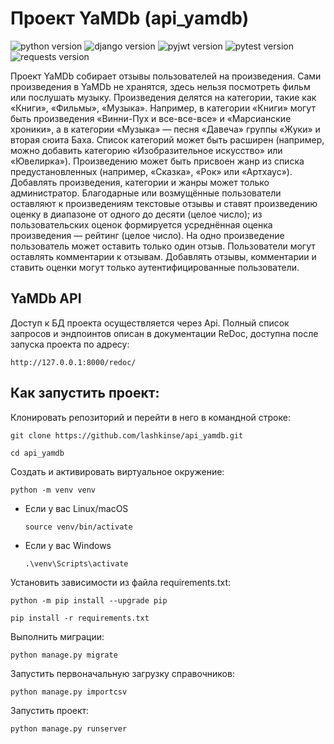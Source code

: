 # Проект YaMDb (api_yamdb)
![python version](https://img.shields.io/badge/Python-3.9-green)
![django version](https://img.shields.io/badge/Django-3.2-green)
![pyjwt version](https://img.shields.io/badge/PyJWT-2.1-green)
![pytest version](https://img.shields.io/badge/pytest-6.2-green)
![requests version](https://img.shields.io/badge/requests-2.26-green)

Проект YaMDb собирает отзывы пользователей на произведения. Сами произведения в YaMDb не хранятся, здесь нельзя
посмотреть фильм или послушать музыку.
Произведения делятся на категории, такие как «Книги», «Фильмы», «Музыка». Например, в категории «Книги» могут быть
произведения «Винни-Пух и все-все-все» и «Марсианские хроники», а в категории «Музыка» — песня «Давеча» группы «Жуки» и
вторая сюита Баха. Список категорий может быть расширен (например, можно добавить категорию «Изобразительное искусство»
или «Ювелирка»).
Произведению может быть присвоен жанр из списка предустановленных (например, «Сказка», «Рок» или «Артхаус»).
Добавлять произведения, категории и жанры может только администратор.
Благодарные или возмущённые пользователи оставляют к произведениям текстовые отзывы и ставят произведению оценку в
диапазоне от одного до десяти (целое число); из пользовательских оценок формируется усреднённая оценка произведения —
рейтинг (целое число). На одно произведение пользователь может оставить только один отзыв.
Пользователи могут оставлять комментарии к отзывам.
Добавлять отзывы, комментарии и ставить оценки могут только аутентифицированные пользователи.

## YaMDb API

Доступ к БД проекта осуществляется через Api.
Полный список запросов и эндпоинтов описан в документации ReDoc, доступна после запуска проекта по адресу:

```
http://127.0.0.1:8000/redoc/
```

## Как запустить проект:

Клонировать репозиторий и перейти в него в командной строке:

```
git clone https://github.com/lashkinse/api_yamdb.git
```

```
cd api_yamdb
```

Cоздать и активировать виртуальное окружение:

```
python -m venv venv
```

* Если у вас Linux/macOS

    ```
    source venv/bin/activate
    ```

* Если у вас Windows

    ```
    .\venv\Scripts\activate
    ```

Установить зависимости из файла requirements.txt:

```
python -m pip install --upgrade pip
```


```
pip install -r requirements.txt
```

Выполнить миграции:

```
python manage.py migrate
```

Запустить первоначальную загрузку справочников:

```
python manage.py importcsv
```

Запустить проект:

```
python manage.py runserver
```
